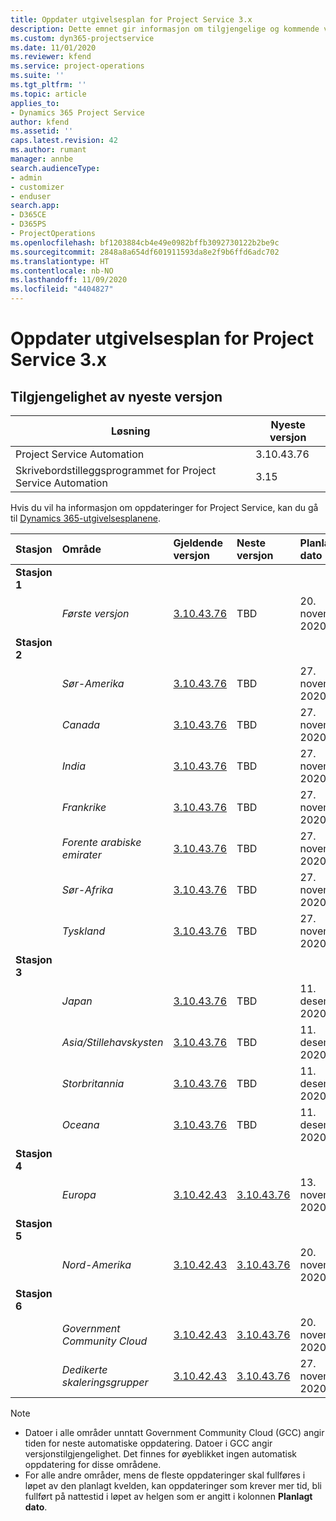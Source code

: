 ```yaml
---
title: Oppdater utgivelsesplan for Project Service 3.x
description: Dette emnet gir informasjon om tilgjengelige og kommende versjoner av Dynamics 365 Project Service Automation.
ms.custom: dyn365-projectservice
ms.date: 11/01/2020
ms.reviewer: kfend
ms.service: project-operations
ms.suite: ''
ms.tgt_pltfrm: ''
ms.topic: article
applies_to:
- Dynamics 365 Project Service
author: kfend
ms.assetid: ''
caps.latest.revision: 42
ms.author: rumant
manager: annbe
search.audienceType:
- admin
- customizer
- enduser
search.app:
- D365CE
- D365PS
- ProjectOperations
ms.openlocfilehash: bf1203884cb4e49e0982bffb3092730122b2be9c
ms.sourcegitcommit: 2848a8a654df601911593da8e2f9b6ffd6adc702
ms.translationtype: HT
ms.contentlocale: nb-NO
ms.lasthandoff: 11/09/2020
ms.locfileid: "4404827"
---
```

# <a name="update-release-schedule-for-project-service-3x"></a>Oppdater utgivelsesplan for Project Service 3.x

## <a name="latest-version-availability"></a>Tilgjengelighet av nyeste versjon

| Løsning  | Nyeste versjon |
|-------|----|
| Project Service Automation    | 3.10.43.76 |
| Skrivebordstilleggsprogrammet for Project Service Automation                | 3.15          |

Hvis du vil ha informasjon om oppdateringer for Project Service, kan du gå til [Dynamics 365-utgivelsesplanene](https://docs.microsoft.com/dynamics365/release-plans/). 

| Stasjon  | Område | Gjeldende versjon | Neste versjon |  Planlagt dato
| :---   | :---   | :---   | :---   |:---   |         
|<strong>Stasjon 1</strong> | |  |  | |
| | <i>Første versjon</i> | [3.10.43.76](whats-new-ur-25.md) | TBD | 20. november 2020
|<strong>Stasjon 2</strong> | |  |  | |
| | <i>Sør-Amerika</i> | [3.10.43.76](whats-new-ur-25.md) | TBD | 27. november 2020
| | <i>Canada</i> | [3.10.43.76](whats-new-ur-25.md) | TBD | 27. november 2020 
| | <i>India</i> | [3.10.43.76](whats-new-ur-25.md) | TBD | 27. november 2020
| | <i>Frankrike</i> | [3.10.43.76](whats-new-ur-25.md) | TBD | 27. november 2020
| | <i>Forente arabiske emirater</i> | [3.10.43.76](whats-new-ur-25.md) | TBD | 27. november 2020
| | <i>Sør-Afrika</i> | [3.10.43.76](whats-new-ur-25.md) | TBD | 27. november 2020
| | <i>Tyskland</i> | [3.10.43.76](whats-new-ur-25.md) | TBD | 27. november 2020
|<strong>Stasjon 3</strong> | |  |  | |
| | <i>Japan</i> | [3.10.43.76](whats-new-ur-25.md) | TBD | 11. desember 2020
| | <i>Asia/Stillehavskysten</i> | [3.10.43.76](whats-new-ur-25.md) | TBD | 11. desember 2020
| | <i>Storbritannia</i> | [3.10.43.76](whats-new-ur-25.md) | TBD | 11. desember 2020
| | <i>Oceana</i> | [3.10.43.76](whats-new-ur-25.md) | TBD | 11. desember 2020
|<strong>Stasjon 4</strong> | |  |  | |
| | <i>Europa</i> |[3.10.42.43](whats-new-ur-24.md) | [3.10.43.76](whats-new-ur-25.md) | 13. november 2020
|<strong>Stasjon 5</strong> | |  |  | |
| | <i>Nord-Amerika</i> |[3.10.42.43](whats-new-ur-24.md) | [3.10.43.76](whats-new-ur-25.md) | 20. november 2020
|<strong>Stasjon 6</strong> | |  |  | |
| | <i>Government Community Cloud</i> |[3.10.42.43](whats-new-ur-24.md) | [3.10.43.76](whats-new-ur-25.md) | 20. november 2020
| | <i>Dedikerte skaleringsgrupper</i> |[3.10.42.43](whats-new-ur-24.md) | [3.10.43.76](whats-new-ur-25.md) | 27. november 2020

>[!Note]
> - Datoer i alle områder unntatt Government Community Cloud (GCC) angir tiden for neste automatiske oppdatering. Datoer i GCC angir versjonstilgjengelighet. Det finnes for øyeblikket ingen automatisk oppdatering for disse områdene.
> - For alle andre områder, mens de fleste oppdateringer skal fullføres i løpet av den planlagt kvelden, kan oppdateringer som krever mer tid, bli fullført på nattestid i løpet av helgen som er angitt i kolonnen **Planlagt dato**.
